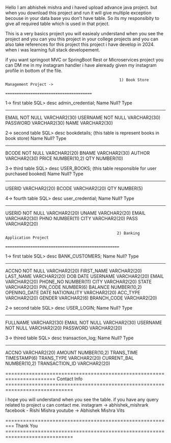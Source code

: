Hello I am abhishek mishra and i haved upload advance java project.
but when you download this project and run it will give multiple exception becouse in your data base you don't have table.
So its my responsibity to give all required table which is used in that prject.

This is a very basics project you will easiealy understand when you see the project and you can you this project in your college projects and you
can also take references for this project this project i have develop in 2024. when i was learning full stack developement.

if you want springoot MVC or SpringBoot Rest or Microservices project you can DM me in my instagram handler i have aleready given my instagram profile in bottom of the file.

                                                      1) Book Store Management Project ->
                                                     ====================================== 

 1-> first table SQL> desc admin_credential;
 Name                                      Null?    Type
 ----------------------------------------- -------- ----------------------------
 EMAIL                                     NOT NULL VARCHAR2(30)
 USERNAME                                  NOT NULL VARCHAR2(30)
 PASSWORD                                           VARCHAR2(30)
 NAME                                               VARCHAR2(30)

2-> second table SQL> desc bookdetails;  (this table is represent books in book store)
 Name                                      Null?    Type
 ----------------------------------------- -------- ----------------------------
 BCODE                                     NOT NULL VARCHAR2(20)
 BNAME                                              VARCHAR2(30)
 AUTHOR                                             VARCHAR2(30)
 PRICE                                              NUMBER(10,2)
 QTY                                                NUMBER(10)


3-> third table  SQL> desc USER_BOOKS;  (this table responsible for user purchased booked)
 Name                                      Null?    Type
 ----------------------------------------- -------- ----------------------------
 USERID                                             VARCHAR2(20)
 BCODE                                              VARCHAR2(20)
 QTY                                                NUMBER(5)

4-> fourth table SQL> desc user_credential;
 Name                                      Null?    Type
 ----------------------------------------- -------- ----------------------------
 USERID                                    NOT NULL VARCHAR2(20)
 UNAME                                              VARCHAR2(20)
 EMAIL                                              VARCHAR2(30)
 PHNO                                               NUMBER(11)
 CITY                                               VARCHAR2(20)
 PASS                                               VARCHAR2(20)



                                                     2) Banking Application Project
                                          ================================================== 

1-> first table SQL> desc BANK_CUSTOMERS;
 Name                                      Null?    Type
 ----------------------------------------- -------- ----------------------------
 ACCNO                                     NOT NULL VARCHAR2(20)
 FIRST_NAME                                         VARCHAR2(20)
 LAST_NAME                                          VARCHAR2(20)
 DOB                                                DATE
 USERNAME                                           VARCHAR2(20)
 EMAIL                                              VARCHAR2(20)
 PHONE_NO                                           NUMBER(11)
 CITY                                               VARCHAR2(20)
 STATE                                              VARCHAR2(20)
 PIN_CODE                                           NUMBER(6)
 BALANCE                                            NUMBER(10,2)
 OPENING_DATE                                       DATE
 NATIONALITY                                        VARCHAR2(20)
 ACC_TYPE                                           VARCHAR2(20)
 GENDER                                             VARCHAR2(6)
 BRANCH_CODE                                        VARCHAR2(20)


2-> second table SQL> desc USER_LOGIN;
 Name                                      Null?    Type
 ----------------------------------------- -------- ----------------------------
 FULLNAME                                           VARCHAR2(30)
 EMAIL                                     NOT NULL VARCHAR2(30)
 USERNAME                                  NOT NULL VARCHAR2(20)
 PASSWORD                                           VARCHAR2(20)

3-> thired table  SQL> desc transaction_log;
 Name                                      Null?    Type
 ----------------------------------------- -------- ----------------------------
 ACCNO                                              VARCHAR2(20)
 AMOUNT                                             NUMBER(10,2)
 TRANS_TIME                                         TIMESTAMP(6)
 TRANS_TYPE                                         VARCHAR2(20)
 CURRENT_BAL                                        NUMBER(10,2)
 TRANSACTION_ID                                     VARCHAR2(20)

======================================================================= Contact Info =============================================================================

i hope you will understand when you see the table. if you have any query related to project u can contact me.
instagram -> abhishek_mishrark
facebook - Rishi Mishra
youtube -> Abhishek Mishra Vits

=========================================================  Thank You =============================================================================


